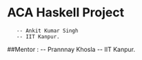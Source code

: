 # ACA Haskell Project
       
       -- Ankit Kumar Singh
       -- IIT Kanpur.

 ##Mentor :
        -- Prannnay Khosla 
        -- IIT Kanpur.  

